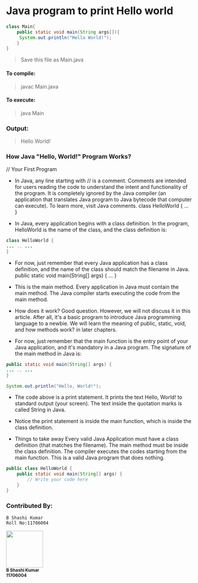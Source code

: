 # Java program to print Hello world

```Java
class Main{  
    public static void main(String args[]){  
     System.out.println("Hello World!");  
    }  
}  
```
>Save this file as Main.java

#### To compile:
>javac Main.java

#### To execute:
>java Main

### Output:
>Hello World!

### How Java "Hello, World!" Program Works?
// Your First Program

* In Java, any line starting with // is a comment. Comments are intended for users reading the code to understand the intent and functionality of the program. It is completely ignored by the Java compiler (an application that translates Java program to Java bytecode that computer can execute). To learn more, visit Java comments.
class HelloWorld { ... }

* In Java, every application begins with a class definition. In the program, HelloWorld is the name of the class, and the class definition is:
```Java
class HelloWorld {
... .. ...
}
```

* For now, just remember that every Java application has a class definition, and the name of the class should match the filename in Java.
public static void main(String[] args) { ... }

* This is the main method. Every application in Java must contain the main method. The Java compiler starts executing the code from the main method.

* How does it work? Good question. However, we will not discuss it in this article. After all, it's a basic program to introduce Java programming language to a newbie. We will learn the meaning of public, static, void, and how methods work? in later chapters.

* For now, just remember that the main function is the entry point of your Java application, and it's mandatory in a Java program. The signature of the main method in Java is:
```Java
public static void main(String[] args) {
... .. ...
}

System.out.println("Hello, World!");
```
* The code above is a print statement. It prints the text Hello, World! to standard output (your screen). The text inside the quotation marks is called String in Java.

* Notice the print statement is inside the main function, which is inside the class definition.

* Things to take away
Every valid Java Application must have a class definition (that matches the filename).
The main method must be inside the class definition.
The compiler executes the codes starting from the main function.
This is a valid Java program that does nothing.

```Java
public class HelloWorld {
    public static void main(String[] args) {
        // Write your code here
    }
}
```

### Contributed By:
```
B Shashi Kumar
Roll No:11706004
```
<a href="https://shashiben.me">
<img src="https://media-exp1.licdn.com/dms/image/C5603AQEgY9OTq5ZNwQ/profile-displayphoto-shrink_800_800/0/1620666120685?e=1627516800&v=beta&t=RqxX0dBC8f8f2_eb3vLLVF5VJUiMnqks3E8Enocidt4"" width="100px;" alt=""/>
<br /><sub>
<b>B Shashi Kumar</b>
<br />
<b>11706004</b>
</sub></a><br />
          